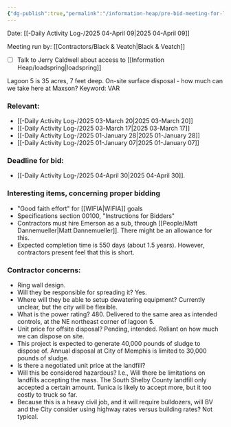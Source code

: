 ```yaml
---
{"dg-publish":true,"permalink":"/information-heap/pre-bid-meeting-for-lagoon-5-renovations-black-and-veatch/","noteIcon":"","created":"2025-05-20T09:18:16.407-05:00"}
---
```


Date: [[-Daily Activity Log-/2025 04-April 09\|2025 04-April 09]]

Meeting run by: [[Contractors/Black & Veatch\|Black & Veatch]]

- [ ] Talk to Jerry Caldwell about access to [[Information Heap/loadspring\|loadspring]]

Lagoon 5 is 35 acres, 7 feet deep.
On-site surface disposal - how much can we take here at Maxson?
Keyword: VAR

### Relevant:
- [[-Daily Activity Log-/2025 03-March 20\|2025 03-March 20]]
- [[-Daily Activity Log-/2025 03-March 17\|2025 03-March 17]]
- [[-Daily Activity Log-/2025 01-January 28\|2025 01-January 28]]
- [[-Daily Activity Log-/2025 01-January 07\|2025 01-January 07]]

### Deadline for bid:
- [[-Daily Activity Log-/2025 04-April 30\|2025 04-April 30]].

### Interesting items, concerning proper bidding
- "Good faith effort" for [[WIFIA\|WIFIA]] goals
- Specifications section 00100, "Instructions for Bidders"
- Contractors must hire Emerson as a sub, through [[People/Matt Dannemueller\|Matt Dannemueller]]. There might be an allowance for this.
- Expected completion time is 550 days (about 1.5 years). However, contractors present feel that this is short.

### Contractor concerns:
- Ring wall design.
- Will they be responsible for spreading it? Yes.
- Where will they be able to setup dewatering equipment? Currently unclear, but the city will be flexible.
- What is the power rating? 480. Delivered to the same area as intended controls, at the NE northeast corner of lagoon 5.
- Unit price for offsite disposal? Pending, intended. Reliant on how much we can dispose on site. 
- This project is expected to generate 40,000 pounds of sludge to dispose of. Annual disposal at City of Memphis is limited to 30,000 pounds of sludge.
- Is there a negotiated unit price at the landfill?
- Will this be considered hazardous? I.e., Will there be limitations on landfills accepting the mass. The South Shelby County landfill only accepted a certain amount. Tunica is likely to accept more, but it too costly to truck so far.
- Because this is a heavy civil job, and it will require bulldozers, will BV and the City consider using highway rates versus building rates? Not typical. 

